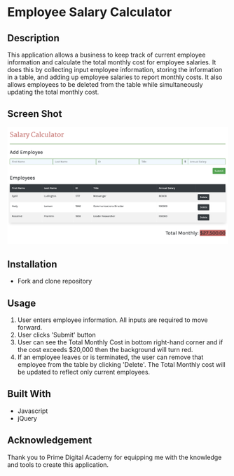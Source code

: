 # Employee Salary Calculator

## Description

This application allows a business to keep track of current employee information and calculate the total monthly cost for employee salaries. It does this by collecting input employee information, storing the information in a table, and adding up employee salaries to report monthly costs. It also allows employees to be deleted from the table while simultaneously updating the total monthly cost.

## Screen Shot
![Salary Calculator](imgs/salary-calc-preview.png)

## Installation
- Fork and clone repository

## Usage
1. User enters employee information. All inputs are required to move forward.
2. User clicks 'Submit' button
3. User can see the Total Monthly Cost in bottom right-hand corner and if the cost exceeds $20,000 then the background will turn red.
4. If an employee leaves or is terminated, the user can remove that employee from the table by clicking 'Delete'. The Total Monthly cost will be updated to reflect only current employees.

## Built With
- Javascript
- jQuery

## Acknowledgement
Thank you to Prime Digital Academy for equipping me with the knowledge and tools to create this application.